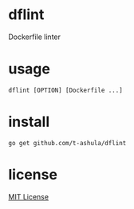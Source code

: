 # dflint

Dockerfile linter

# usage

    dflint [OPTION] [Dockerfile ...]

# install

    go get github.com/t-ashula/dflint

# license

[MIT License](https://t-ashula.mit-license.org/ "MIT License")

